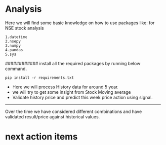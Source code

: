 # Analysis


Here we will find some basic knowledge on how to use packages like: for NSE stock analysis 

    1.datetime
    2.nsepy
    3.numpy
    4.pandas
    5.sys

############
install all the required packages by running below command.

    pip install -r requirements.txt

- Here we will process History data for around 5 year.
- we will try to get some insight from Stock Moving average
- Validate history price and predict this week price action using signal.


-------------------------------------------------------
Over the time we have considered different combinations and have validated result/price against historical values.

# next action items